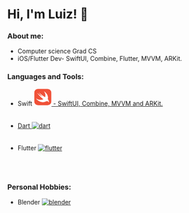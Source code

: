 <h1 align="left">Hi, I'm Luiz! 👋</h1>


<h3 align="left">About me:</h3>

- Computer science Grad CS
- iOS/Flutter Dev- SwiftUI, Combine, Flutter, MVVM, ARKit. 

<h3 align="left">Languages and Tools:</h3>

<ul>
  <li> 
  Swift
<a href="https://developer.apple.com/swift/" target="_blank" rel="noreferrer"> <img src="https://raw.githubusercontent.com/devicons/devicon/master/icons/swift/swift-original.svg" alt="swift" width="40" height="40"/> 
- SwiftUI, Combine, MVVM and ARKit.
 </li>
    <br> </br>
 <li> 
  Dart 
<a href="https://dart.dev" target="_blank" rel="noreferrer"> <img src="https://www.vectorlogo.zone/logos/dartlang/dartlang-icon.svg" alt="dart" width="40" height="40"/> </a> 
 </li> 
   <br> </br>
 <li> 
  Flutter
<a href="https://flutter.dev" target="_blank" rel="noreferrer"> <img src="https://www.vectorlogo.zone/logos/flutterio/flutterio-icon.svg" alt="flutter" width="40" height="40"/></a>
 </li>
</ul>


<br> </br>

<h3 align="left">Personal Hobbies:</h3>
<ul>
  <li> 
Blender
 <a href="https://www.blender.org/" target="_blank" rel="noreferrer"> <img src="https://download.blender.org/branding/community/blender_community_badge_white.svg" alt="blender" width="60" height="60"/> 
 </li>
</ul>

</a> 

 







